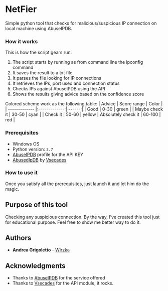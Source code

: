 # NetFier

Simple python tool that checks for malicious/suspicious IP connection on local machine using AbuseIPDB.

### How it works
This is how the script gears run:
1. The script starts by running as from command line the ipconfig command
2. It saves the result to a txt file
3. It parses the file looking for IP connections
4. It retrieves the IPs, port used and connection status
5. Checks IPs against AbuseIPDB using the API
6. Shows the results giving advice based on the confidence score

Colored scheme work as the following table:
| Advice        | Score range   | Color  |
| ------------- |:-------------:| ------:|
| Good          | 0-30  | green |
| Maybe check it | 30-50  |   cyan  |
| Check it | 50-60  | yellow
| Absolutely  check it | 60-100      |   red |

### Prerequisites

* Windows OS
* Python version: `3.7`
* [AbuseIPDB](https://www.abuseipdb.com) profile for the API KEY
* [AbusedIpDB](https://github.com/vsecades/AbuseIpDb) by [Vsecades](https://github.com/vsecades)

### How to use it
Once you satisfy all the prerequisites, just launch it and let him do the magic.

## Purpose of this tool
Checking any suspicious connection.
By the way, I've created this tool just for educational purpose.
Feel free to show me better way to do it.

## Authors

* **Andrea Grigoletto** - [Wirzka](https://github.com/wirzka)

## Acknowledgments

* Thanks to [AbuseIPDB](https://www.abuseipdb.com) for the service offered
* Thanks to [Vsecades](https://github.com/vsecades) for the API module, it rocks.
